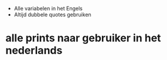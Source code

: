 * Alle variabelen in het Engels
* Altijd dubbele quotes gebruiken
# alle prints naar gebruiker in het nederlands
